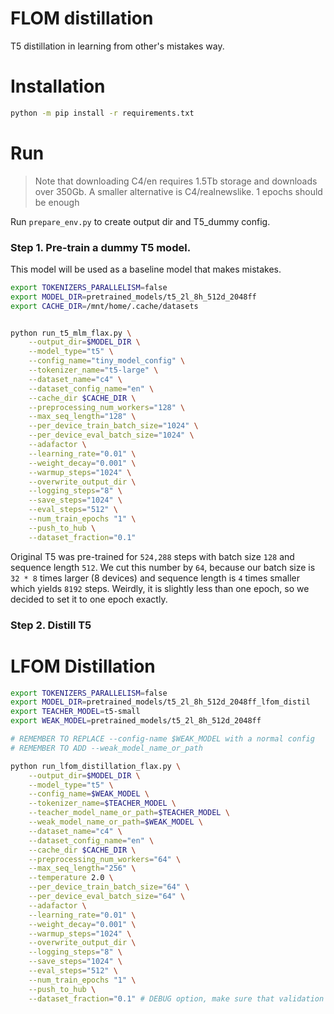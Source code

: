 # FLOM distillation

T5 distillation in learning from other's mistakes way.

# Installation

```bash
python -m pip install -r requirements.txt
```

# Run

> Note that downloading C4/en requires 1.5Tb storage and downloads over 350Gb. A smaller alternative is C4/realnewslike. 1 epochs should be enough 

Run `prepare_env.py` to create output dir and T5_dummy config.

### Step 1. Pre-train a dummy T5 model.

This model will be used as a baseline model that makes mistakes.

```bash
export TOKENIZERS_PARALLELISM=false
export MODEL_DIR=pretrained_models/t5_2l_8h_512d_2048ff
export CACHE_DIR=/mnt/home/.cache/datasets


python run_t5_mlm_flax.py \
	--output_dir=$MODEL_DIR \
	--model_type="t5" \
	--config_name="tiny_model_config" \
	--tokenizer_name="t5-large" \
	--dataset_name="c4" \
	--dataset_config_name="en" \
    --cache_dir $CACHE_DIR \
	--preprocessing_num_workers="128" \
	--max_seq_length="128" \
	--per_device_train_batch_size="1024" \
	--per_device_eval_batch_size="1024" \
	--adafactor \
	--learning_rate="0.01" \
	--weight_decay="0.001" \
	--warmup_steps="1024" \
	--overwrite_output_dir \
	--logging_steps="8" \
	--save_steps="1024" \
	--eval_steps="512" \
    --num_train_epochs "1" \
	--push_to_hub \
	--dataset_fraction="0.1"
```

Original T5 was pre-trained for `524,288` steps with batch size `128` and sequence length `512`. We cut this number by `64`, because our batch size is `32 * 8` times larger (8 devices) and sequence length is `4` times smaller which yields `8192` steps. Weirdly, it is slightly less than one epoch, so we decided to set it to one epoch exactly.


### Step 2. Distill T5

# LFOM Distillation

```bash
export TOKENIZERS_PARALLELISM=false
export MODEL_DIR=pretrained_models/t5_2l_8h_512d_2048ff_lfom_distil
export TEACHER_MODEL=t5-small
export WEAK_MODEL=pretrained_models/t5_2l_8h_512d_2048ff

# REMEMBER TO REPLACE --config-name $WEAK_MODEL with a normal config
# REMEMBER TO ADD --weak_model_name_or_path

python run_lfom_distillation_flax.py \
	--output_dir=$MODEL_DIR \
	--model_type="t5" \
	--config_name=$WEAK_MODEL \
	--tokenizer_name=$TEACHER_MODEL \
	--teacher_model_name_or_path=$TEACHER_MODEL \
    --weak_model_name_or_path=$WEAK_MODEL \
	--dataset_name="c4" \
	--dataset_config_name="en" \
    --cache_dir $CACHE_DIR \
	--preprocessing_num_workers="64" \
	--max_seq_length="256" \
	--temperature 2.0 \
	--per_device_train_batch_size="64" \
	--per_device_eval_batch_size="64" \
	--adafactor \
	--learning_rate="0.01" \
	--weight_decay="0.001" \
	--warmup_steps="1024" \
	--overwrite_output_dir \
	--logging_steps="8" \
	--save_steps="1024" \
	--eval_steps="512" \
    --num_train_epochs "1" \
	--push_to_hub \
	--dataset_fraction="0.1" # DEBUG option, make sure that validation set is still more that 1 element
```
